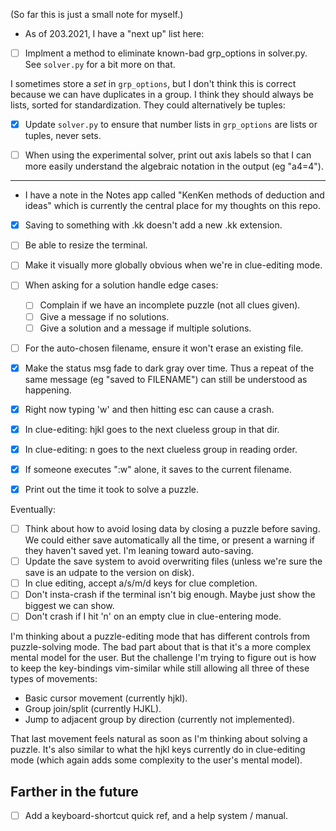 (So far this is just a small note for myself.)

* As of 203.2021, I have a "next up" list here:
- [ ] Implment a method to eliminate known-bad grp_options in solver.py.
      See `solver.py` for a bit more on that.

I sometimes store a _set_ in `grp_options`, but I don't think this is correct
because we can have duplicates in a group. I think they should always be lists,
sorted for standardization. They could alternatively be tuples:
- [x] Update `solver.py` to ensure that number lists in `grp_options` are lists
      or tuples, never sets.

- [ ] When using the experimental solver, print out axis labels so that I can
      more easily understand the algebraic notation in the output (eg "a4=4").

___

* I have a note in the Notes app called "KenKen methods of deduction and ideas"
  which is currently the central place for my thoughts on this repo.

- [x] Saving to something with .kk doesn't add a new .kk extension.
- [ ] Be able to resize the terminal.
- [ ] Make it visually more globally obvious when we're in clue-editing mode.
- [ ] When asking for a solution handle edge cases:
  + [ ] Complain if we have an incomplete puzzle (not all clues given).
  + [ ] Give a message if no solutions.
  + [ ] Give a solution and a message if multiple solutions.
- [ ] For the auto-chosen filename, ensure it won't erase an existing file.
- [x] Make the status msg fade to dark gray over time. Thus a repeat of the same
      message (eg "saved to FILENAME") can still be understood as happening.
- [x] Right now typing 'w' and then hitting esc can cause a crash.

- [x] In clue-editing: hjkl goes to the next clueless group in that dir.
- [x] In clue-editing: n goes to the next clueless group in reading order.
- [x] If someone executes ":w" alone, it saves to the current filename.
- [x] Print out the time it took to solve a puzzle.

Eventually:
- [ ] Think about how to avoid losing data by closing a puzzle before saving.
      We could either save automatically all the time, or present a warning if
      they haven't saved yet. I'm leaning toward auto-saving.
- [ ] Update the save system to avoid overwriting files (unless we're sure the
      save is an udpate to the version on disk).
- [ ] In clue editing, accept a/s/m/d keys for clue completion.
- [ ] Don't insta-crash if the terminal isn't big enough.
      Maybe just show the biggest we can show.
- [ ] Don't crash if I hit 'n' on an empty clue in clue-entering mode.

I'm thinking about a puzzle-editing mode that has different controls from
puzzle-solving mode. The bad part about that is that it's a more complex mental
model for the user. But the challenge I'm trying to figure out is how to keep
the key-bindings vim-similar while still allowing all three of these types of
movements:

* Basic cursor movement (currently hjkl).
* Group join/split (currently HJKL).
* Jump to adjacent group by direction (currently not implemented).

That last movement feels natural as soon as I'm thinking about solving a puzzle.
It's also similar to what the hjkl keys currently do in clue-editing mode (which
again adds some complexity to the user's mental model).

## Farther in the future

- [ ] Add a keyboard-shortcut quick ref, and a help system / manual.
